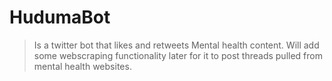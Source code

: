 # HudumaBot
> Is a twitter bot that likes and retweets Mental health content. 
> Will add some webscraping functionality later for it to post threads pulled from mental health websites.
